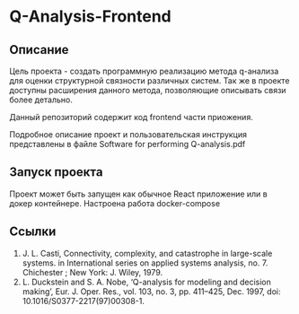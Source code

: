 # Q-Analysis-Frontend

## Описание

Цель проекта - создать программную реализацию метода q-анализа для оценки структурной связности различных систем. Так же в проекте доступны расширения данного метода, позволяющие описывать связи более детально.

Данный репозиторий содержит код frontend части приожения.

Подробное описание проект и пользовательская инструкция представлены в файле Software for performing Q-analysis.pdf

## Запуск проекта

Проект может быть запущен как обычное React приложение или в докер контейнере.
Настроена работа docker-compose

## Ссылки

1. J. L. Casti, Connectivity, complexity, and catastrophe in large-scale systems. in International series on applied systems analysis, no. 7. Chichester ; New York: J. Wiley, 1979.
2. L. Duckstein and S. A. Nobe, ‘Q-analysis for modeling and decision making’, Eur. J. Oper. Res., vol. 103, no. 3, pp. 411–425, Dec. 1997, doi: 10.1016/S0377-2217(97)00308-1.
